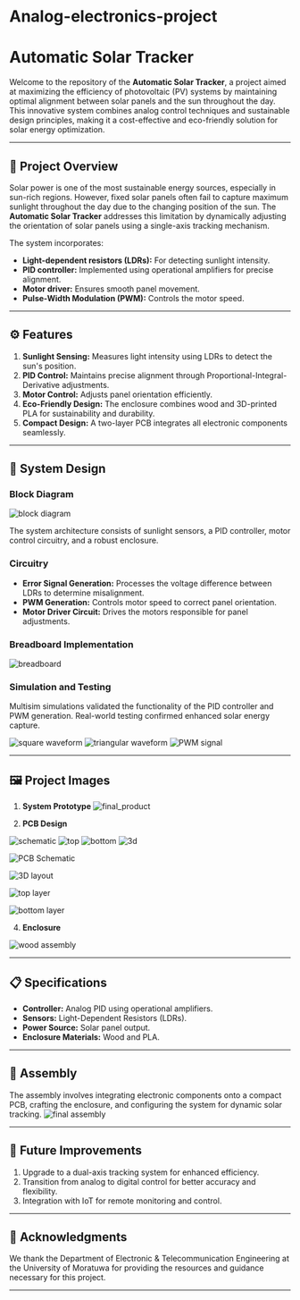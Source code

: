 # Analog-electronics-project

# Automatic Solar Tracker

Welcome to the repository of the **Automatic Solar Tracker**, a project aimed at maximizing the efficiency of photovoltaic (PV) systems by maintaining optimal alignment between solar panels and the sun throughout the day. This innovative system combines analog control techniques and sustainable design principles, making it a cost-effective and eco-friendly solution for solar energy optimization.

---

## 🌟 Project Overview

Solar power is one of the most sustainable energy sources, especially in sun-rich regions. However, fixed solar panels often fail to capture maximum sunlight throughout the day due to the changing position of the sun. The **Automatic Solar Tracker** addresses this limitation by dynamically adjusting the orientation of solar panels using a single-axis tracking mechanism.

The system incorporates:

- **Light-dependent resistors (LDRs):** For detecting sunlight intensity.
- **PID controller:** Implemented using operational amplifiers for precise alignment.
- **Motor driver:** Ensures smooth panel movement.
- **Pulse-Width Modulation (PWM):** Controls the motor speed.

---

## ⚙️ Features

1. **Sunlight Sensing:** Measures light intensity using LDRs to detect the sun's position.
2. **PID Control:** Maintains precise alignment through Proportional-Integral-Derivative adjustments.
3. **Motor Control:** Adjusts panel orientation efficiently.
4. **Eco-Friendly Design:** The enclosure combines wood and 3D-printed PLA for sustainability and durability.
5. **Compact Design:** A two-layer PCB integrates all electronic components seamlessly.

---

## 📐 System Design

### Block Diagram


![block diagram](https://github.com/user-attachments/assets/2c3c2ce4-9e5a-419a-b204-1c146377f358)

The system architecture consists of sunlight sensors, a PID controller, motor control circuitry, and a robust enclosure.

### Circuitry

- **Error Signal Generation:** Processes the voltage difference between LDRs to determine misalignment.
- **PWM Generation:** Controls motor speed to correct panel orientation.
- **Motor Driver Circuit:** Drives the motors responsible for panel adjustments.

### Breadboard Implementation
![breadboard](https://github.com/user-attachments/assets/87787f1e-07e4-4d6c-b4c4-04740c24582d)


### Simulation and Testing

Multisim simulations validated the functionality of the PID controller and PWM generation. Real-world testing confirmed enhanced solar energy capture.


![square waveform](https://github.com/user-attachments/assets/f2b3a557-993f-4770-802c-34736111e255)
![triangular waveform](https://github.com/user-attachments/assets/96d8f53c-e76c-45a4-beef-a2565c23d5b0)
![PWM signal](https://github.com/user-attachments/assets/e569ed30-8205-4bb9-af19-55fac89da6b5)


---

## 🖼️ Project Images

1. **System Prototype**
   ![final_product](https://github.com/user-attachments/assets/1e0297f5-0b4b-425c-8695-d4452fc2bd68)

2. **PCB Design**

![schematic](https://github.com/user-attachments/assets/b233b9ca-d73d-46f9-b074-293748796eea)
![top](https://github.com/user-attachments/assets/f9da1cc3-3187-4331-a3df-2279a540527c)
![bottom](https://github.com/user-attachments/assets/64788070-0f3b-46a8-9334-4b4ba509182e)
![3d](https://github.com/user-attachments/assets/550e6339-fa14-4ae6-874f-b8eed396f190)


![PCB Schematic](https://github.com/user-attachments/assets/c9c3af36-9f07-4afc-9763-69aa8f4a52f6)

![3D layout](https://github.com/user-attachments/assets/4a6032be-3c6b-468c-8eef-86c98e8ce1d6)

![top layer]([https://github.com/user-attachments/assets/9bdabce6-73c3-45c3-965d-e9513e4b9cd7](https://github.com/Demitha-Manawadu/Automatic-Solar-Tracker-Analog-electronics-project/blob/main/PCB%20design/images/top%20layer.png))

![bottom layer](https://github.com/user-attachments/assets/94a464ba-6ec2-4b7e-8b50-5c37dafc8785)

4. **Enclosure**

![wood assembly](https://github.com/user-attachments/assets/5a8ca8b4-f118-46fa-b1df-599e9ac69fa6)

---

## 📋 Specifications

- **Controller:** Analog PID using operational amplifiers.
- **Sensors:** Light-Dependent Resistors (LDRs).
- **Power Source:** Solar panel output.
- **Enclosure Materials:** Wood and PLA.

---

## 🔧 Assembly

The assembly involves integrating electronic components onto a compact PCB, crafting the enclosure, and configuring the system for dynamic solar tracking.
![final assembly](https://github.com/user-attachments/assets/efc6c952-43a4-444c-a74f-858255f2c839)


---

## 🚀 Future Improvements

1. Upgrade to a dual-axis tracking system for enhanced efficiency.
2. Transition from analog to digital control for better accuracy and flexibility.
3. Integration with IoT for remote monitoring and control.

---

## 🤝 Acknowledgments

We thank the Department of Electronic & Telecommunication Engineering at the University of Moratuwa for providing the resources and guidance necessary for this project.

---


